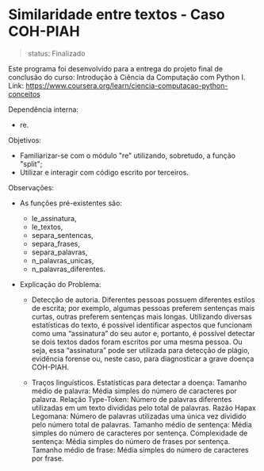 # Similaridade entre textos - Caso COH-PIAH
> status: Finalizado


Este programa foi desenvolvido para a entrega do projeto final de conclusão do curso: Introdução à Ciência da Computação com Python I. 
Link: https://www.coursera.org/learn/ciencia-computacao-python-conceitos


Dependência interna:
- re.


Objetivos:
- Familiarizar-se com o módulo "re" utilizando, sobretudo, a função "split";
- Utilizar e interagir com código escrito por terceiros.


Observações:
- As funções pré-existentes são:
    - le_assinatura,
    - le_textos,
    - separa_sentencas,
    - separa_frases,
    - separa_palavras,
    - n_palavras_unicas,
    - n_palavras_diferentes.

- Explicação do Problema:
    - Detecção de autoria.
      Diferentes pessoas possuem diferentes estilos de escrita; por exemplo, algumas pessoas preferem sentenças mais curtas, outras preferem sentenças mais longas. Utilizando diversas estatísticas do texto, é possível identificar aspectos que funcionam como uma “assinatura” do seu autor e, portanto, é possível detectar se dois textos dados foram escritos por uma mesma pessoa. Ou seja, essa “assinatura” pode ser utilizada para detecção de plágio, evidência forense ou, neste caso, para diagnosticar a grave doença COH-PIAH.
      
    - Traços linguísticos.
     Estatísticas para detectar a doença:
    Tamanho médio de palavra: Média simples do número de caracteres por palavra.
    Relação Type-Token: Número de palavras diferentes utilizadas em um texto divididas pelo total de palavras.
    Razão Hapax Legomana: Número de palavras utilizadas uma única vez dividido pelo número total de palavras.
    Tamanho médio de sentença: Média simples do número de caracteres por sentença.
    Complexidade de sentença: Média simples do número de frases por sentença.
    Tamanho médio de frase: Média simples do número de caracteres por frase.
